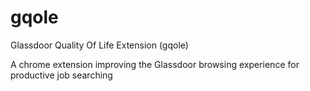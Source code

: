 # gqole
Glassdoor Quality Of Life Extension (gqole)

A chrome extension improving the Glassdoor browsing experience for productive job searching